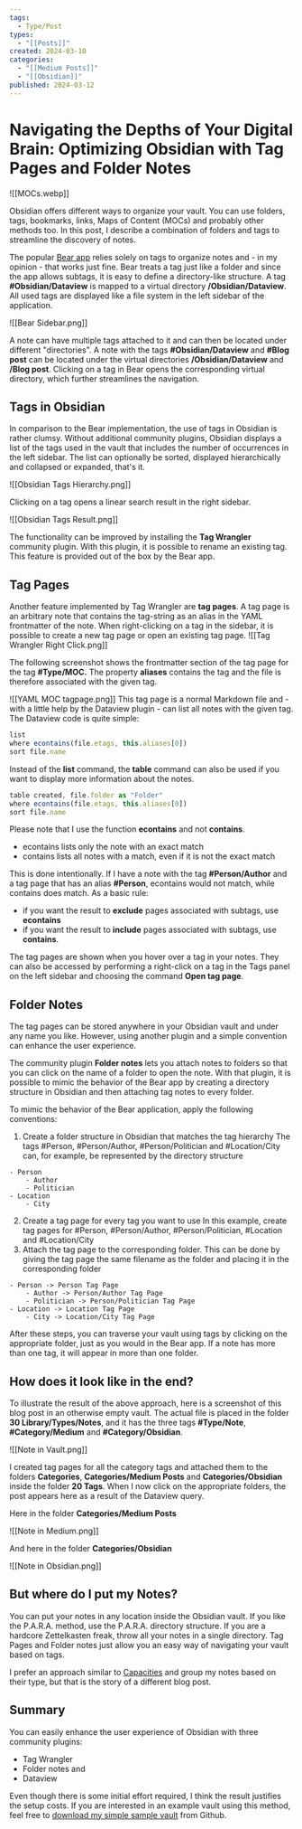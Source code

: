 ```yaml
---
tags:
  - Type/Post
types:
  - "[[Posts]]"
created: 2024-03-10
categories:
  - "[[Medium Posts]]"
  - "[[Obsidian]]"
published: 2024-03-12
---
```

# **Navigating the Depths of Your Digital Brain: Optimizing Obsidian with Tag Pages and Folder Notes**
![[MOCs.webp]]

Obsidian offers different ways to organize your vault. You can use folders, tags, bookmarks, links, Maps of Content (MOCs) and probably other methods too. In this post, I describe a combination of folders and tags to streamline the discovery of notes.

The popular [Bear app](https://bear.app/) relies solely on tags to organize notes and - in my opinion - that works just fine. Bear treats a tag just like a folder and since the app allows subtags, it is easy to define a directory-like structure. A tag **\#Obsidian/Dataview** is mapped to a virtual directory **/Obsidian/Dataview**. All used tags are displayed like a file system in the left sidebar of the application.

![[Bear Sidebar.png]]

A note can have multiple tags attached to it and can then be located under different "directories". A note with the tags **\#Obsidian/Dataview** and **\#Blog post** can be located under the virtual directories **/Obsidian/Dataview** and **/Blog post**. Clicking on a tag in Bear opens the corresponding virtual directory, which further streamlines the navigation. 

## Tags in Obsidian

In comparison to the Bear implementation, the use of tags in Obsidian is rather clumsy. Without additional community plugins, Obsidian displays a list of the tags used in the vault that includes the number of occurrences in the left sidebar. The list can optionally be sorted, displayed hierarchically and collapsed or expanded, that's it. 

![[Obsidian Tags Hierarchy.png]]

Clicking on a tag opens a linear search result in the right sidebar.

![[Obsidian Tags Result.png]]

The functionality can be improved by installing the **Tag Wrangler** community plugin. With this plugin, it is possible to rename an existing tag. This feature is provided out of the box by the Bear app.

## Tag Pages

Another feature implemented by Tag Wrangler are **tag pages**. A tag page is an arbitrary note that contains the tag-string as an alias in the YAML frontmatter of the note. When right-clicking on a tag in the sidebar, it is possible to create a new tag page or open an existing tag page.
![[Tag Wrangler Right Click.png]]

The following screenshot shows the frontmatter section of the tag page for the tag **\#Type/MOC.** The property **aliases** contains the tag and the file is therefore associated with the given tag.

![[YAML MOC tagpage.png]]
This tag page is a normal Markdown file and - with a little help by the Dataview plugin - can list all notes with the given tag. The Dataview code is quite simple:

```js
list
where econtains(file.etags, this.aliases[0])
sort file.name
```

Instead of the **list** command, the **table** command can also be used if you want to display more information about the notes.

```js
table created, file.folder as "Folder"
where econtains(file.etags, this.aliases[0])
sort file.name
```

Please note that I use the function **econtains** and not **contains**. 
- econtains lists only the note with an exact match
- contains lists all notes with a match, even if it is not the exact match

This is done intentionally. If I have a note with the tag **\#Person/Author** and a tag page that has an alias **\#Person**, econtains would not match, while contains does match. As a basic rule: 
- if you want the result to **exclude** pages associated with subtags, use **econtains** 
- if you want the result to **include** pages associated with subtags, use **contains**.

The tag pages are shown when you hover over a tag in your notes. They can also be accessed by performing a right-click on a tag in the Tags panel on the left sidebar and choosing the command **Open tag page**.
## Folder Notes

The tag pages can be stored anywhere in your Obsidian vault and under any name you like. However, using another plugin and a simple convention can enhance the user experience.

The community plugin **Folder notes** lets you attach notes to folders so that you can click on the name of a folder to open the note. With that plugin, it is possible to mimic the behavior of the Bear app by creating a directory structure in Obsidian and then attaching tag notes to every folder.

To mimic the behavior of the Bear application, apply the following conventions:

1. Create a folder structure in Obsidian that matches the tag hierarchy
The tags \#Person, \#Person/Author, \#Person/Politician and \#Location/City can, for example, be represented by the directory structure

```
- Person
	- Author
	- Politician
- Location
	- City
```
2. Create a tag page for every tag you want to use
In this example, create tag pages for \#Person, \#Person/Author, \#Person/Politician, \#Location and \#Location/City 
3. Attach the tag page to the corresponding folder. This can be done by giving the tag page the same filename as the folder and placing it in the corresponding folder
```
- Person -> Person Tag Page
	- Author -> Person/Author Tag Page
	- Politician -> Person/Politician Tag Page
- Location -> Location Tag Page
	- City -> Location/City Tag Page
```

After these steps, you can traverse your vault using tags by clicking on the appropriate folder, just as you would in the Bear app. If a note has more than one tag, it will appear in more than one folder.

## How does it look like in the end?

To illustrate the result of the above approach, here is a screenshot of this blog post in an otherwise empty vault. The actual file is placed in the folder **30 Library/Types/Notes**, and it has the three tags **\#Type/Note**, **\#Category/Medium** and **\#Category/Obsidian**.

![[Note in Vault.png]]

I created tag pages for all the category tags and attached them to the folders **Categories**, **Categories/Medium Posts** and **Categories/Obsidian** inside the folder **20 Tags**. When I now click on the appropriate folders, the post appears here as a result of the Dataview query.

Here in the folder **Categories/Medium Posts**

![[Note in Medium.png]]

And here in the folder **Categories/Obsidian**

![[Note in Obsidian.png]]
## But where do I put my Notes?

You can put your notes in any location inside the Obsidian vault. If you like the P.A.R.A. method, use the P.A.R.A. directory structure. If you are a hardcore Zettelkasten freak, throw all your notes in a single directory. Tag Pages and Folder notes just allow you an easy way of navigating your vault based on tags.

I prefer an approach similar to [Capacities](https://capacities.io) and group my notes based on their type, but that is the story of a different blog post.
## Summary
You can easily enhance the user experience of Obsidian with three community plugins:

- Tag Wrangler
- Folder notes and
- Dataview

Even though there is some initial effort required, I think the result justifies the setup costs. If you are interested in an example vault using this method, feel free to [download my simple sample vault](https://github.com/henriette-einstein/obsidian-demo-vault) from Github.
